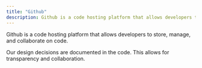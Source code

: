 ```yaml
---
title: "Github"
description: Github is a code hosting platform that allows developers to store, manage, and collaborate on code.
---
```


Github is a code hosting platform that allows developers to store, manage, and collaborate on code.

Our design decisions are documented in the code. This allows for transparency and collaboration.

